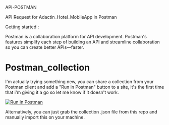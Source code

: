 API-POSTMAN

API Request for Adactin_Hotel_MobileApp in Postman

Getting started :

Postman is a collaboration platform for API development. Postman's features simplify each step of building an API and streamline collaboration so you can create better APIs—faster.
# Postman_collection

I'm actually trying something new, you can share a collection from your Postman client and add a "Run in Postman" button to a site, it's the first time that i'm giving it a go so let me know if it doesn't work.

[![Run in Postman](https://run.pstmn.io/button.svg)](https://app.getpostman.com/run-collection/13ccbf4d4178225a373f)

Alternatively, you can just grab the collection .json file from this repo and manually import this on your machine.

